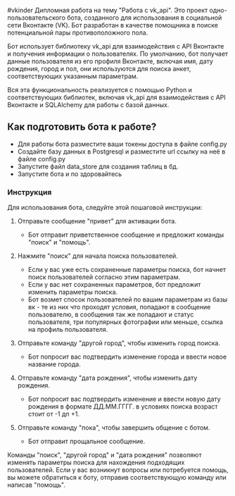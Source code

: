 #vkinder
Дипломная работа на тему "Работа с vk_api". Это проект одно-пользовательского бота, 
созданного для использования в социальной сети Вконтакте (VK). Бот разработан в качестве 
помощника в поиске потенциальной пары противоположного пола.

Бот использует библиотеку vk_api для взаимодействия с API Вконтакте и получения информации о
пользователях. По умолчанию, бот получает данные пользователя из его профиля Вконтакте, включая имя, 
дату рождения, город и пол, они используются для поиска анкет, соответствующих указанным параметрам.

Вся эта функциональность реализуется с помощью Python и соответствующих библиотек, включая vk_api 
для взаимодействия с API Вконтакте и SQLAlchemy для работы с базой данных.


## Как подготовить бота к работе?
- Для работы бота разместите ваши токены доступа в файле config.py
- Создайте базу данных в Postgresql и разместите url ссылку на неё в файле config.py
- Запустите файл data_store для создания таблиц в бд.
- Запустите бота и по здоровайтесь

### Инструкция
Для использования бота, следуйте этой пошаговой инструкции:

1. Отправьте сообщение "привет" для активации бота.
   - Бот отправит приветственное сообщение и предложит команды "поиск" и "помощь".

2. Нажмите "поиск" для начала поиска пользователей.
   - Если у вас уже есть сохраненные параметры поиска, бот начнет поиск пользователей согласно этим параметрам.
   - Если у вас нет сохраненных параметров, бот предложит изменить параметры поиска.
   - Бот возмет спосок пользователей по вашим параметрам из базы вк - те из них что проходят условия, попадают в сообщение пользователю, в сообщения так же попадают и статус пользователя, три популярных фотографии или меньше, ссылка на профиль пользователя.

3. Отправьте команду "другой город", чтобы изменить город поиска.
   - Бот попросит вас подтвердить изменение города и ввести новое название города.

4. Отправьте команду "дата рождения", чтобы изменить дату рождения.
   - Бот попросит вас подтвердить изменение и ввести новую дату рождения в формате ДД.ММ.ГГГГ. в условиях поиска возраст стоит от -1 дп +1.

5. Отправьте команду "пока", чтобы завершить общение с ботом.
   - Бот отправит прощальное сообщение.

Команды "поиск", "другой город" и "дата рождения" позволяют изменять параметры поиска для 
нахождения подходящих пользователей. Если у вас возникнут вопросы или потребуется помощь, 
вы можете обратиться к боту, отправив соответствующую команду или написав "помощь".
